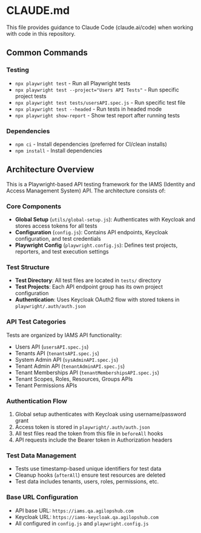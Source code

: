 # CLAUDE.md

This file provides guidance to Claude Code (claude.ai/code) when working with code in this repository.

## Common Commands

### Testing
- `npx playwright test` - Run all Playwright tests
- `npx playwright test --project="Users API Tests"` - Run specific project tests
- `npx playwright test tests/usersAPI.spec.js` - Run specific test file
- `npx playwright test --headed` - Run tests in headed mode
- `npx playwright show-report` - Show test report after running tests

### Dependencies
- `npm ci` - Install dependencies (preferred for CI/clean installs)
- `npm install` - Install dependencies

## Architecture Overview

This is a Playwright-based API testing framework for the IAMS (Identity and Access Management System) API. The architecture consists of:

### Core Components
- **Global Setup** (`utils/global-setup.js`): Authenticates with Keycloak and stores access tokens for all tests
- **Configuration** (`config.js`): Contains API endpoints, Keycloak configuration, and test credentials
- **Playwright Config** (`playwright.config.js`): Defines test projects, reporters, and test execution settings

### Test Structure
- **Test Directory**: All test files are located in `tests/` directory
- **Test Projects**: Each API endpoint group has its own project configuration
- **Authentication**: Uses Keycloak OAuth2 flow with stored tokens in `playwright/.auth/auth.json`

### API Test Categories
Tests are organized by IAMS API functionality:
- Users API (`usersAPI.spec.js`)
- Tenants API (`tenantsAPI.spec.js`) 
- System Admin API (`sysAdminAPI.spec.js`)
- Tenant Admin API (`tenantAdminAPI.spec.js`)
- Tenant Memberships API (`tenantMembershipsAPI.spec.js`)
- Tenant Scopes, Roles, Resources, Groups APIs
- Tenant Permissions APIs

### Authentication Flow
1. Global setup authenticates with Keycloak using username/password grant
2. Access token is stored in `playwright/.auth/auth.json`
3. All test files read the token from this file in `beforeAll` hooks
4. API requests include the Bearer token in Authorization headers

### Test Data Management
- Tests use timestamp-based unique identifiers for test data
- Cleanup hooks (`afterAll`) ensure test resources are deleted
- Test data includes tenants, users, roles, permissions, etc.

### Base URL Configuration
- API base URL: `https://iams.qa.agilopshub.com`
- Keycloak URL: `https://iams-keycloak.qa.agilopshub.com`
- All configured in `config.js` and `playwright.config.js`